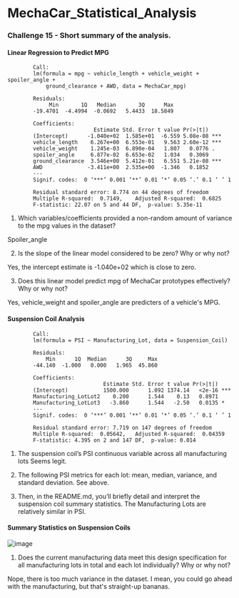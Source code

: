 # MechaCar_Statistical_Analysis

### Challenge 15 - Short summary of the analysis. 

#### Linear Regression to Predict MPG

            Call:
            lm(formula = mpg ~ vehicle_length + vehicle_weight + spoiler_angle + 
                ground_clearance + AWD, data = MechaCar_mpg)

            Residuals:
                 Min       1Q   Median       3Q      Max 
            -19.4701  -4.4994  -0.0692   5.4433  18.5849 

            Coefficients:
                               Estimate Std. Error t value Pr(>|t|)    
            (Intercept)      -1.040e+02  1.585e+01  -6.559 5.08e-08 ***
            vehicle_length    6.267e+00  6.553e-01   9.563 2.60e-12 ***
            vehicle_weight    1.245e-03  6.890e-04   1.807   0.0776 .  
            spoiler_angle     6.877e-02  6.653e-02   1.034   0.3069    
            ground_clearance  3.546e+00  5.412e-01   6.551 5.21e-08 ***
            AWD              -3.411e+00  2.535e+00  -1.346   0.1852    
            ---
            Signif. codes:  0 ‘***’ 0.001 ‘**’ 0.01 ‘*’ 0.05 ‘.’ 0.1 ‘ ’ 1

            Residual standard error: 8.774 on 44 degrees of freedom
            Multiple R-squared:  0.7149,	Adjusted R-squared:  0.6825 
            F-statistic: 22.07 on 5 and 44 DF,  p-value: 5.35e-11




1. Which variables/coefficients provided a non-random amount of variance to the mpg values in the dataset?

Spoiler_angle


2. Is the slope of the linear model considered to be zero? Why or why not?

Yes, the intercept estimate is -1.040e+02 which is close to zero.


3. Does this linear model predict mpg of MechaCar prototypes effectively? Why or why not?

Yes, vehicle_weight and spoiler_angle are predicters of a vehicle's MPG.



#### Suspension Coil Analysis

            Call:
            lm(formula = PSI ~ Manufacturing_Lot, data = Suspension_Coil)

            Residuals:
                Min      1Q  Median      3Q     Max 
            -44.140  -1.000   0.000   1.965  45.860 

            Coefficients:
                                  Estimate Std. Error t value Pr(>|t|)    
            (Intercept)           1500.000      1.092 1374.14   <2e-16 ***
            Manufacturing_LotLot2    0.200      1.544    0.13   0.8971    
            Manufacturing_LotLot3   -3.860      1.544   -2.50   0.0135 *  
            ---
            Signif. codes:  0 ‘***’ 0.001 ‘**’ 0.01 ‘*’ 0.05 ‘.’ 0.1 ‘ ’ 1

            Residual standard error: 7.719 on 147 degrees of freedom
            Multiple R-squared:  0.05642,	Adjusted R-squared:  0.04359 
            F-statistic: 4.395 on 2 and 147 DF,  p-value: 0.014



1. The suspension coil’s PSI continuous variable across all manufacturing lots
Seems legit. 

2. The following PSI metrics for each lot: mean, median, variance, and standard deviation.
See above.

3. Then, in the README.md, you’ll briefly detail and interpret the suspension coil summary statistics.
The Manufacturing Lots are relatively similar in PSI.


#### Summary Statistics on Suspension Coils

![image](https://user-images.githubusercontent.com/90878973/149639745-3969cecc-81c5-4279-8388-d91f6eb2164c.png)

1. Does the current manufacturing data meet this design specification for all manufacturing lots in total and each lot individually? Why or why not?

Nope, there is too much variance in the dataset. I mean, you could go ahead with the manufacturing, but that's straight-up bananas. 
